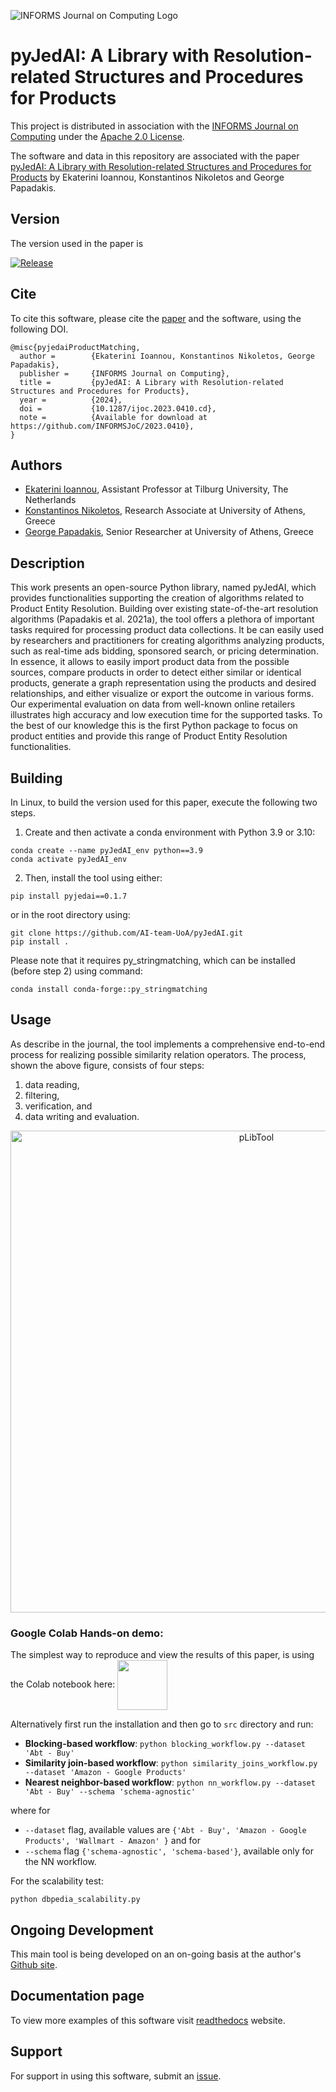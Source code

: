 ![INFORMS Journal on Computing Logo](https://INFORMSJoC.github.io/logos/INFORMS_Journal_on_Computing_Header.jpg)

# pyJedAI: A Library with Resolution-related Structures and Procedures for Products

This project is distributed in association with the [INFORMS Journal on Computing](https://pubsonline.informs.org/journal/ijoc) under the [Apache 2.0 License](LICENSE).

The software and data in this repository are associated with the paper [pyJedAI: A Library with Resolution-related Structures and Procedures for Products](https://doi.org/10.1287/ijoc.2023.0410) by Ekaterini Ioannou, Konstantinos Nikoletos and George Papadakis. 

## Version

The version used in the paper is

[![Release](https://img.shields.io/github/v/release/INFORMSJoC/Template?sort=semver)](https://github.com/AI-team-UoA/pyJedAI/releases/tag/0.1.7)

## Cite

To cite this software, please cite the [paper](https://doi.org/10.1287/ijoc.2023.0410) and the software, using the following DOI.

<!--
[![DOI](https://zenodo.org/badge/285853815.svg)](https://zenodo.org/badge/latestdoi/285853815)
--->

```
@misc{pyjedaiProductMatching,
  author =        {Ekaterini Ioannou, Konstantinos Nikoletos, George Papadakis},
  publisher =     {INFORMS Journal on Computing},
  title =         {pyJedAI: A Library with Resolution-related Structures and Procedures for Products},
  year =          {2024},
  doi =           {10.1287/ijoc.2023.0410.cd},
  note =          {Available for download at https://github.com/INFORMSJoC/2023.0410},
}
```

## Authors

- [Ekaterini Ioannou](https://www.tilburguniversity.edu/staff/ekaterini-ioannou), Assistant Professor at Tilburg University, The Netherlands 
- [Konstantinos Nikoletos](https://nikoletos-k.github.io), Research Associate at University of Athens, Greece
- [George Papadakis](https://gpapadis.wordpress.com), Senior Researcher at University of Athens, Greece

## Description

This work presents an open-source Python library, named pyJedAI, which provides functionalities supporting the creation of algorithms related to Product Entity Resolution. Building over existing state-of-the-art resolution algorithms (Papadakis et al. 2021a), the tool offers a plethora of important tasks required for processing product data collections. It be can easily used by researchers and practitioners for creating algorithms analyzing products, such as real-time ads bidding, sponsored search, or pricing determination. In essence, it allows to easily import product data from the possible sources, compare products in order to detect either similar or identical products, generate a graph representation using the products and desired relationships, and either visualize or export the outcome in various forms. Our experimental evaluation on data from well-known online retailers illustrates high accuracy and low execution time for the supported tasks. To the best of our knowledge this is the first Python package to
focus on product entities and provide this range of Product Entity Resolution functionalities. 

## Building

In Linux, to build the version used for this paper, execute the following two steps.

1. Create and then activate a conda environment with Python 3.9 or 3.10:
```
conda create --name pyJedAI_env python==3.9
conda activate pyJedAI_env
```

2. Then, install the tool using either:
```
pip install pyjedai==0.1.7
```

or in the root directory using:
```
git clone https://github.com/AI-team-UoA/pyJedAI.git
pip install . 
```

Please note that it requires py_stringmatching, which can be installed (before step 2)
using command:
```
conda install conda-forge::py_stringmatching
```

## Usage

As describe in the journal, the tool implements a comprehensive end-to-end process for realizing possible similarity relation operators. The process, shown the above figure, consists of four
steps: 
1. data reading,
2. filtering,
3. verification, and
4. data writing and evaluation.

<div align="center">
  <img width="771" align="center" alt="pLibTool" src="https://github.com/user-attachments/assets/62ae3ff2-79f9-49e2-812c-4baa37571cf9">
</div>


### __Google Colab Hands-on demo:__ 

The simplest way to reproduce and view the results of this paper, is using the Colab notebook here:     <a href="https://colab.research.google.com/drive/1VB_DfIT3eLXhlg6vGZSCWrJKc7AcLIpA?usp=sharing">
        <img align="center" src="https://3.bp.blogspot.com/-apoBeWFycKQ/XhKB8fEprwI/AAAAAAAACM4/Sl76yzNSNYwlShIBrheDAum8L9qRtWNdgCLcBGAsYHQ/s1600/colab.png" width=80/> 
    </a>


<div align="center">

</div>

Alternatively first run the installation and then go to `src` directory and run:

- **Blocking-based workflow**: `python blocking_workflow.py --dataset 'Abt - Buy'`
- **Similarity join-based workflow**: `python similarity_joins_workflow.py --dataset 'Amazon - Google Products'`
- **Nearest neighbor-based workflow**: `python nn_workflow.py --dataset 'Abt - Buy' --schema 'schema-agnostic' `

where for
- `--dataset` flag, available values are `{'Abt - Buy', 'Amazon - Google Products', 'Wallmart - Amazon' }` and for
- `--schema` flag `{'schema-agnostic', 'schema-based'}`, available only for the NN workflow.

For the scalability test:

```
python dbpedia_scalability.py
```

## Ongoing Development

This main tool is being developed on an on-going basis at the author's
[Github site](https://github.com/AI-team-UoA/pyJedAI).

## Documentation page

To view more examples of this software visit [readthedocs](https://pyjedai.readthedocs.io/en/latest/intro.html) website. 

## Support

For support in using this software, submit an
[issue](https://github.com/AI-team-UoA/pyJedAI/issues/new).
